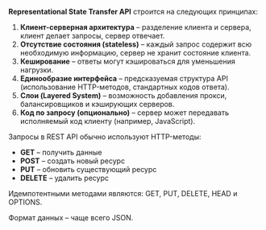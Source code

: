**Representational State Transfer API** строится на следующих принципах:

1. **Клиент-серверная архитектура** – разделение клиента и сервера, клиент делает запросы, сервер отвечает.
2. **Отсутствие состояния (stateless)** – каждый запрос содержит всю необходимую информацию, сервер не хранит состояние клиента.
3. **Кеширование** – ответы могут кэшироваться для уменьшения нагрузки.
4. **Единообразие интерфейса** – предсказуемая структура API (использование HTTP-методов, стандартных кодов ответа).
5. **Слои (Layered System)** – возможность добавления прокси, балансировщиков и кэширующих серверов.
6. **Код по запросу (опционально)** – сервер может передавать исполняемый код клиенту (например, JavaScript).

Запросы в REST API обычно используют HTTP-методы:

- **GET** – получить данные
- **POST** – создать новый ресурс
- **PUT** – обновить существующий ресурс
- **DELETE** – удалить ресурс
 
Идемпотентными методами являются: GET, PUT, DELETE, HEAD и OPTIONS.

Формат данных – чаще всего JSON.